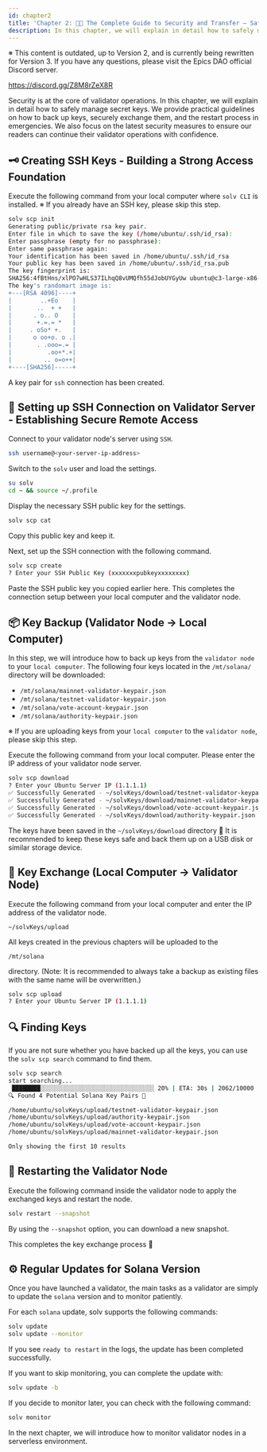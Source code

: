 ```yaml
---
id: chapter2
title: 'Chapter 2: 🔐🚚 The Complete Guide to Security and Transfer — Safe Backup, Exchange, and Regular Update of Secret Keys 💼'
description: In this chapter, we will explain in detail how to safely manage secret keys.We provide practical guidelines on how to back up keys, securely exchange them, and the restart process in emergencies.
---
```


※ This content is outdated, up to Version 2, and is currently being rewritten for Version 3. If you have any questions, please visit the Epics DAO official Discord server.

https://discord.gg/Z8M8rZeX8R

Security is at the core of validator operations. In this chapter, we will explain in detail how to safely manage secret keys. We provide practical guidelines on how to back up keys, securely exchange them, and the restart process in emergencies. We also focus on the latest security measures to ensure our readers can continue their validator operations with confidence.

## 🗝️ Creating SSH Keys - Building a Strong Access Foundation

Execute the following command from your local computer where `solv CLI` is installed.
※ If you already have an SSH key, please skip this step.

```bash
solv scp init
Generating public/private rsa key pair.
Enter file in which to save the key (/home/ubuntu/.ssh/id_rsa):
Enter passphrase (empty for no passphrase):
Enter same passphrase again:
Your identification has been saved in /home/ubuntu/.ssh/id_rsa
Your public key has been saved in /home/ubuntu/.ssh/id_rsa.pub
The key fingerprint is:
SHA256:4fBtHns/xlPO7wHLS37ILhqQ8vUMQfh55dJobUYGyUw ubuntu@c3-large-x86-bue-1
The key's randomart image is:
+---[RSA 4096]----+
|        ..+Eo    |
|       ..  + +   |
|      . o.. O    |
|       +.=.= *   |
|     . oSo* +.   |
|      o oo+o. o .|
|       . .ooo=.= |
|          .oo+*.+|
|         .. o=o++|
+----[SHA256]-----+
```

A key pair for `ssh` connection has been created.

## 🔗 Setting up SSH Connection on Validator Server - Establishing Secure Remote Access

Connect to your validator node's server using `SSH`.

```bash
ssh username@<your-server-ip-address>
```

Switch to the `solv` user and load the settings.

```bash
su solv
cd ~ && source ~/.profile
```

Display the necessary SSH public key for the settings.

```bash
solv scp cat
```

Copy this public key and keep it.

Next, set up the SSH connection with the following command.

```bash
solv scp create
? Enter your SSH Public Key (xxxxxxxpubkeyxxxxxxxx)
```

Paste the SSH public key you copied earlier here.
This completes the connection setup between your local computer and the validator node.

## 📦 Key Backup (Validator Node → Local Computer)

In this step, we will introduce how to back up keys from the `validator node` to your `local computer`. The following four keys located in the `/mt/solana/` directory will be downloaded:

- `/mt/solana/mainnet-validator-keypair.json`
- `/mt/solana/testnet-validator-keypair.json`
- `/mt/solana/vote-account-keypair.json`
- `/mt/solana/authority-keypair.json`

※ If you are uploading keys from your `local computer` to the `validator node`, please skip this step.

Execute the following command from your local computer. Please enter the IP address of your validator node server.

```bash
solv scp download
? Enter your Ubuntu Server IP (1.1.1.1)
✅ Successfully Generated - ~/solvKeys/download/testnet-validator-keypair.json
✅ Successfully Generated - ~/solvKeys/download/mainnet-validator-keypair.json
✅ Successfully Generated - ~/solvKeys/download/vote-account-keypair.json
✅ Successfully Generated - ~/solvKeys/download/authority-keypair.json
```

The keys have been saved in the `~/solvKeys/download` directory 🎉
It is recommended to keep these keys safe and back them up on a USB disk or similar storage device.

## 🔀 Key Exchange (Local Computer → Validator Node)

Execute the following command from your local computer and enter the IP address of the validator node.

`~/solvKeys/upload`

All keys created in the previous chapters will be uploaded to the

`/mt/solana`

directory.
(Note: It is recommended to always take a backup as existing files with the same name will be overwritten.)

```bash
solv scp upload
? Enter your Ubuntu Server IP (1.1.1.1)
```

## 🔍 Finding Keys

If you are not sure whether you have backed up all the keys, you can use the `solv scp search` command to find them.

```bash
solv scp search
start searching...
 ████████░░░░░░░░░░░░░░░░░░░░░░░░░░░░░░░░ 20% | ETA: 30s | 2062/10000
🔍 Found 4 Potential Solana Key Pairs 🎉

/home/ubuntu/solvKeys/upload/testnet-validator-keypair.json
/home/ubuntu/solvKeys/upload/authority-keypair.json
/home/ubuntu/solvKeys/upload/vote-account-keypair.json
/home/ubuntu/solvKeys/upload/mainnet-validator-keypair.json

Only showing the first 10 results
```

## 🔄 Restarting the Validator Node

Execute the following command inside the validator node to apply the exchanged keys and restart the node.

```bash
solv restart --snapshot
```

By using the `--snapshot` option, you can download a new snapshot.

This completes the key exchange process 🎉

## ⚙️ Regular Updates for Solana Version

Once you have launched a validator, the main tasks as a validator are simply to update the `solana` version and to monitor patiently.

For each `solana` update, solv supports the following commands:

```bash
solv update
solv update --monitor
```

If you see `ready to restart` in the logs, the update has been completed successfully.

If you want to skip monitoring, you can complete the update with:

```bash
solv update -b
```

If you decide to monitor later, you can check with the following command:

```bash
solv monitor
```

In the next chapter, we will introduce how to monitor validator nodes in a serverless environment.
